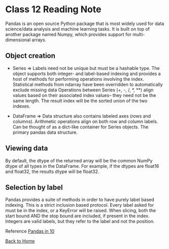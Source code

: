 # Class 12 Reading Note

Pandas is an open source Python package that is most widely used for data science/data analysis and machine learning tasks. It is built on top of another package named Numpy, which provides support for multi-dimensional arrays.  

## Object creation

- Series => Labels need not be unique but must be a hashable type. The object supports both integer- and label-based indexing and provides a host of methods for performing operations involving the index. Statistical methods from ndarray have been overridden to automatically exclude missing data Operations between Series (+, -, /, *, **) align values based on their associated index values– they need not be the same length. The result index will be the sorted union of the two indexes.

- DataFrame => Data structure also contains labeled axes (rows and columns). Arithmetic operations align on both row and column labels. Can be thought of as a dict-like container for Series objects. The primary pandas data structure.

## Viewing data

By default, the dtype of the returned array will be the common NumPy dtype of all types in the DataFrame. For example, if the dtypes are float16 and float32, the results dtype will be float32.  

## Selection by label

Pandas provides a suite of methods in order to have purely label based indexing. This is a strict inclusion based protocol. Every label asked for must be in the index, or a KeyError will be raised. When slicing, both the start bound AND the stop bound are included, if present in the index. Integers are valid labels, but they refer to the label and not the position.

Reference [Pandas in 10](https://pandas.pydata.org/pandas-docs/stable/user_guide/10min.html)

[Back to Home](../../README.md)
